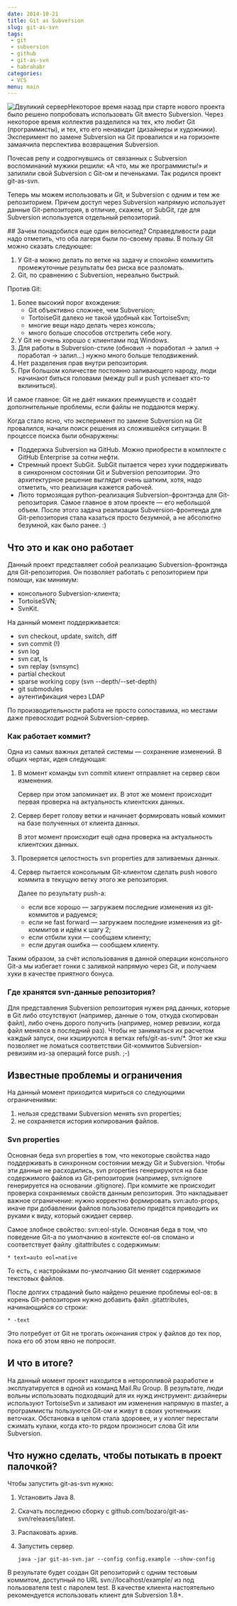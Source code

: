 ```yaml
---
date: 2014-10-21
title: Git as Subversion
slug: git-as-svn
tags:
 - git
 - subversion
 - github
 - git-as-svn
 - habrahabr
categories:
 - VCS
menu: main
---
```


<img alt="Двуликий сервер" style="float: left" src="../../../../img/git-as-svn/twoface.jpg">
Некоторое время назад при старте нового проекта было решено попробовать использовать Git вместо Subversion. Через некоторое время коллектив разделился на тех, кто любит Git (программисты), и тех, кто его ненавидит (дизайнеры и художники). Эксперимент по замене Subversion на Git провалился и на горизонте замаячила перспектива возвращения Subversion.

Почесав репу и содрогнувшись от связанных с Subversion воспоминаний мужики решили: «А что, мы же программисты!» и запилили свой Subversion с Git-ом и печеньками. Так родился проект git-as-svn.

Теперь мы можем использовать и Git, и Subversion с одним и тем же репозиторием. Причем доступ через Subversion напрямую использует данные Git-репозитория, в отличие, скажем, от SubGit, где для Subversion используется отдельный репозиторий.
<div style="clear: both"></div>
<!--more-->
## Зачем понадобился еще один велосипед?
Справедливости ради надо отметить, что оба лагеря были по-своему правы. В пользу Git можно сказать следующее:

 1. У Git-а можно делать по ветке на задачу и спокойно коммитить промежуточные результаты без риска все разломать.
 1. Git, по сравнению с Subversion, нереально быстрый.

Против Git:

 1. Более высокий порог вхождения:
    * Git объективно сложнее, чем Subversion;
    * TortoiseGit далеко не такой удобный как TortoiseSvn;
    * многие вещи надо делать через консоль;
    * много больше способов отстрелить себе ногу.
 1. У Git не очень хорошо с клиентами под Windows.
 1. Для работы в Subversion-стиле (обновил → поработал → залил → поработал → залил...) нужно много больше телодвижений.
 1. Нет разделения прав внутри репозитория.
 1. При большом количестве постоянно заливающего народу, люди начинают биться головами (между pull и push успевает кто-то вклиниться).

И самое главное: Git не даёт никаких преимуществ и создаёт дополнительные проблемы, если файлы не поддаются мержу.

Когда стало ясно, что эксперимент по замене Subversion на Git провалился, начали поиск решения из сложившейся ситуации. В процессе поиска были обнаружены:

 * Поддержка Subversion на GitHub.
   Можно приобрести в комплекте с GitHub Enterprise за сотни нефти.
 * Стремный проект SubGit.
   SubGit пытается через хуки поддерживать в синхронном состоянии Git и Subversion репозитории. Это архитектурное решение выглядит очень шатким, хотя, надо отметить, что реализация кажется рабочей.
 * Люто тормозящая python-реализация Subversion-фронтэнда для Git-репозитория.
   Самое главное в этом проекте — его небольшой объем. После этого задача реализации Subversion-фронтенда для Git-репозитория стала казаться просто безумной, а не абсолютно безумной, как было ранее. :)

## Что это и как оно работает
Данный проект представляет собой реализацию Subversion-фронтэнда для Git-репозитория. Он позволяет работать с репозиторием при помощи, как минимум:
 
 * консольного Subversion-клиента;
 * TortoiseSVN;
 * SvnKit.

На данный момент поддерживается:

 * svn checkout, update, switch, diff
 * svn commit (!)
 * svn log
 * svn cat, ls
 * svn replay (svnsync)
 * partial checkout
 * sparse working copy (svn --depth/--set-depth)
 * git submodules
 * аутентификация через LDAP

По производительности работа не просто сопоставима, но местами даже превосходит родной Subversion-сервер.

### Как работает коммит?

Одна из самых важных деталей системы — сохранение изменений. В общих чертах, идея следующая:

 1. В момент команды svn commit клиент отправляет на сервер свои изменения.

    Сервер при этом запоминает их. В этот же момент происходит первая проверка на актуальность клиентских данных.
 1. Сервер берет голову ветки и начинает формировать новый коммит на базе полученных от клиента данных.

    В этот момент происходит ещё одна проверка на актуальность клиентских данных.
 1. Проверяется целостность svn properties для заливаемых данных.
 1. Сервер пытается консольным Git-клиентом сделать push нового коммита в текущую ветку этого же репозитория.

    Далее по результату push-а:
    * если все хорошо — загружаем последние изменения из git-коммитов и радуемся;
    * если не fast forward — загружаем последние изменения из git-коммитов и идём к шагу 2;
    * если отбили хуки — сообщаем клиенту;
    * если другая ошибка — сообщаем клиенту.

Таким образом, за счёт использования в данной операции консольного Git-а мы избегает гонки с заливкой напрямую через Git, и получаем хуки в качестве приятного бонуса.

### Где хранятся svn-данные репозитория?

Для представления Subversion репозитория нужен ряд данных, которые в Git либо отсутствуют (например, данные о том, откуда скопирован файл), либо очень дорого получить (например, номер ревизии, когда файл менялся в последний раз). Чтобы не заниматься их расчетом каждый запуск, они кэшируются в ветках refs/git-as-svn/*. Этот же кэш позволяет не ломаться соответствии Git-коммитов Subversion-ревизиям из-за операций force push. ;-)

## Известные проблемы и ограничения
На данный момент приходится мириться со следующими ограничениями:

 1. нельзя средствами Subversion менять svn properties;
 1. не сохраняется история копирования файлов.

### Svn properties

Основная беда svn properties в том, что некоторые свойства надо поддерживать в синхронном состоянии между Git и Subversion. Чтобы эти данные не расходились, svn properties генерируются на базе содержимого файлов из Git-репозитория (например, svn:ignore генерируется на основании .gitignore). При коммите же происходит проверка сохраняемых свойств данным репозитория. Это накладывает важное ограничение: нужно корректно формировать svn:auto-props, иначе при добавлении файлов пользователю придётся приводить их руками к виду, который ожидает сервер.

Самое злобное свойство: svn:eol-style. Основная беда в том, что поведение Git-а по умолчанию в контексте eol-ов сломано и соответствует файлу .gitattributes с содержимым:
```
* text=auto eol=native 
```

То есть, с настройками по-умолчанию Git меняет содержимое текстовых файлов.

После долгих страданий было найдено решение проблемы eol-ов: в корень Git-репозитория нужно добавить файл .gitattributes, начинающийся со строки:
```
* -text
``` 

Это потребует от Git не трогать окончания строк у файлов до тех пор, пока его об этом явно не попросят.

## И что в итоге?
На данный момент проект находится в неторопливой разработке и эксплуатируется в одной из команд Mail.Ru Group. В результате, люди вольны использовать подходящий для их нужд инструмент: дизайнеры используют TortoiseSvn и заливают им изменения напрямую в master, а программисты пользуются Git-ом и живут в своих уютненьких веточках. Обстановка в целом стала здоровее, и у коллег перестали сжимать кулаки, когда кто-то рядом произносит слова Git или Subversion.

## Что нужно сделать, чтобы потыкать в проект палочкой?
Чтобы запустить git-as-svn нужно:

 1. Установить Java 8.
 1. Скачать последнюю сборку с github.com/bozaro/git-as-svn/releases/latest.
 1. Распаковать архив.
 1. Запустить сервер.

    ```
    java -jar git-as-svn.jar --config config.example --show-config
    ```

В результате будет создан Git репозиторий с одним тестовым коммитом, доступный по URL svn://localhost/example/ из под пользователя test с паролем test. В качестве клиента настоятельно рекомендуется использовать клиент для Subversion 1.8+.

